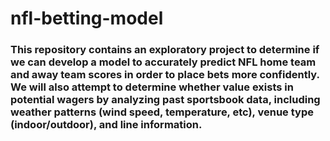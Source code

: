 # nfl-betting-model

### This repository contains an exploratory project to determine if we can develop a model to accurately predict NFL home team and away team scores in order to place bets more confidently. We will also attempt to determine whether value exists in potential wagers by analyzing past sportsbook data, including weather patterns (wind speed, temperature, etc), venue type (indoor/outdoor), and line information. 
